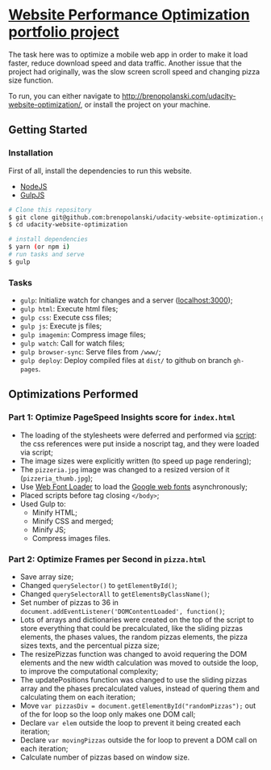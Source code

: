 # [Website Performance Optimization portfolio project](https://github.com/udacity/frontend-nanodegree-mobile-portfolio)

The task here was to optimize a mobile web app in order to make it load faster, reduce download speed and data traffic. Another issue that the project had originally, was the slow screen scroll speed and changing pizza size function.

To run, you can either navigate to http://brenopolanski.com/udacity-website-optimization/, or install the project on your machine.

## Getting Started

### Installation

First of all, install the dependencies to run this website.

- [NodeJS](http://nodejs.org/)
- [GulpJS](http://gulpjs.com/)

```sh
# Clone this repository
$ git clone git@github.com:brenopolanski/udacity-website-optimization.git
$ cd udacity-website-optimization

# install dependencies
$ yarn (or npm i)
# run tasks and serve
$ gulp
```

### Tasks

- `gulp`: Initialize watch for changes and a server ([localhost:3000](http://localhost:3000/));
- `gulp html`: Execute html files;
- `gulp css`: Execute css files;
- `gulp js`: Execute js files;
- `gulp imagemin`: Compress image files;
- `gulp watch`: Call for watch files;
- `gulp browser-sync`: Serve files from `/www/`;
- `gulp deploy`: Deploy compiled files at `dist/` to github on branch `gh-pages`.

## Optimizations Performed

### Part 1: Optimize PageSpeed Insights score for `index.html`

- The loading of the stylesheets were deferred and performed via [script](https://developers.google.com/speed/docs/insights/OptimizeCSSDelivery): the css references were put inside a noscript tag, and they were loaded via script;
- The image sizes were explicitly written (to speed up page rendering);
- The `pizzeria.jpg` image was changed to a resized version of it (`pizzeria_thumb.jpg`);
- Use [Web Font Loader](https://github.com/typekit/webfontloader) to load the [Google web fonts](https://fonts.google.com/) asynchronously;
- Placed scripts before tag closing `</body>`;
- Used Gulp to:
  * Minify HTML;
  * Minify CSS and merged;
  * Minify JS;
  * Compress images files.

### Part 2: Optimize Frames per Second in `pizza.html`

- Save array size;
- Changed `querySelector()` to `getElementById()`;
- Changed `querySelectorAll` to `getElementsByClassName()`;
- Set number of pizzas to 36 in `document.addEventListener('DOMContentLoaded', function()`;
- Lots of arrays and dictionaries were created on the top of the script to store everything that could be precalculated, like the sliding pizzas elements, the phases values, the random pizzas elements, the pizza sizes texts, and the percentual pizza size;
- The resizePizzas function was changed to avoid requering the DOM elements and the new width calculation was moved to outside the loop, to improve the computational complexity;
- The updatePositions function was changed to use the sliding pizzas array and the phases precalculated values, instead of quering them and calculating them on each iteration;
- Move `var pizzasDiv = document.getElementById("randomPizzas");` out of the for loop so the loop only makes one DOM call;
- Declare `var elem` outside the loop to prevent it being created each iteration;
- Declare `var movingPizzas` outside the for loop to prevent a DOM call on each iteration;
- Calculate number of pizzas based on window size.
